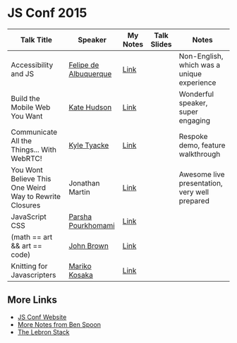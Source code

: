 # JS Conf 2015

Talk Title | Speaker | My Notes | Talk Slides | Notes
---- | --- | --- | --- | ---
Accessibility and JS | [Felipe de Albuquerque](https://twitter.com/felipedeolinda) | [Link](/01-accessibility-and-js.md) | | Non-English, which was a unique experience
Build the Mobile Web You Want | [Kate Hudson](http://twitter.com/k88hudson) | [Link](/02-build-the-mobile-web-you-want.md) | | Wonderful speaker, super engaging
Communicate All the Things... With WebRTC! | [Kyle Tyacke](https://twitter.com/geekgonenomad) | [Link](/03-web-rtc.md) | | Respoke demo, feature walkthrough
You Wont Believe This One Weird Way to Rewrite Closures | Jonathan Martin | [Link](/04-closures.md) | | Awesome live presentation, very well prepared
JavaScript CSS | [Parsha Pourkhomami](http://twitter.com/parshap) | [Link](/05-js-css.md) | |
(math == art && art == code) | [John Brown](http://twitter.com/thisisjohnbrown) | [Link](/06-code-art.md) | |
Knitting for Javascripters | [Mariko Kosaka](http://twitter.com/kosamari) | [Link](/07-knitting-for-jsers.md) | |


## More Links

- [JS Conf Website](http://2015.jsconf.us/)
- [More Notes from Ben Spoon](http://blog.benspoon.com/js-conf-notes/)
- [The Lebron Stack](http://lebron.technology/)